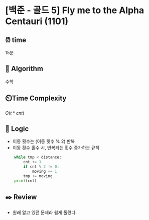 # [백준 - 골드 5] Fly me to the Alpha Centauri (1101)
 
## ⏰  **time**
15분

## :pushpin: **Algorithm**
수학

## ⏲️**Time Complexity**

$O(t * cnt)$

## :round_pushpin: **Logic**
- 이동 횟수는 (이동 횟수 % 2) 반복
- 이동 횟수 홀수 시, 반복되는 횟수 증가하는 규칙
```python
    while tmp < distance:
        cnt += 1
        if cnt % 2 != 0:
            moving += 1
        tmp += moving
    print(cnt)
```

## :black_nib: **Review**
- 원래 알고 있던 문제라 쉽게 풀렸다.
